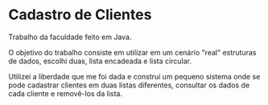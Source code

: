 # Cadastro de Clientes
Trabalho da faculdade feito em Java.

O objetivo do trabalho consiste em utilizar em um cenário "real" estruturas de dados, escolhi duas, lista encadeada e lista circular. 

Utilizei a liberdade que me foi dada e construí um pequeno sistema onde se pode cadastrar clientes em duas listas diferentes, consultar os dados de cada cliente e removê-los da lista.
